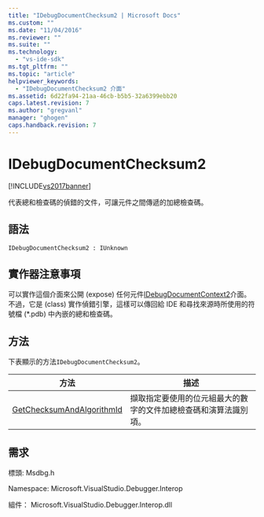 ```yaml
---
title: "IDebugDocumentChecksum2 | Microsoft Docs"
ms.custom: ""
ms.date: "11/04/2016"
ms.reviewer: ""
ms.suite: ""
ms.technology: 
  - "vs-ide-sdk"
ms.tgt_pltfrm: ""
ms.topic: "article"
helpviewer_keywords: 
  - "IDebugDocumentChecksum2 介面"
ms.assetid: 6d22fa94-21aa-46cb-b5b5-32a6399ebb20
caps.latest.revision: 7
ms.author: "gregvanl"
manager: "ghogen"
caps.handback.revision: 7
---
```

# IDebugDocumentChecksum2
[!INCLUDE[vs2017banner](../../../code-quality/includes/vs2017banner.md)]

代表總和檢查碼的偵錯的文件，可讓元件之間傳遞的加總檢查碼。  
  
## 語法  
  
```  
IDebugDocumentChecksum2 : IUnknown  
```  
  
## 實作器注意事項  
 可以實作這個介面來公開 \(expose\) 任何元件[IDebugDocumentContext2](../../../extensibility/debugger/reference/idebugdocumentcontext2.md)介面。  不過，它是 \(class\) 實作偵錯引擎，這樣可以傳回給 IDE 和尋找來源時所使用的符號檔 \(\*.pdb\) 中內嵌的總和檢查碼。  
  
## 方法  
 下表顯示的方法`IDebugDocumentChecksum2`。  
  
|方法|描述|  
|--------|--------|  
|[GetChecksumAndAlgorithmId](../../../extensibility/debugger/reference/idebugdocumentchecksum2-getchecksumandalgorithmid.md)|擷取指定要使用的位元組最大的數字的文件加總檢查碼和演算法識別項。|  
  
## 需求  
 標頭: Msdbg.h  
  
 Namespace: Microsoft.VisualStudio.Debugger.Interop  
  
 組件： Microsoft.VisualStudio.Debugger.Interop.dll